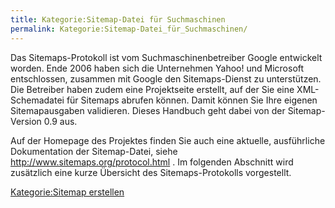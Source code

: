 ```yaml
---
title: Kategorie:Sitemap-Datei für Suchmaschinen
permalink: Kategorie:Sitemap-Datei_für_Suchmaschinen/
---
```


Das Sitemaps-Protokoll ist vom Suchmaschinenbetreiber Google entwickelt worden. Ende 2006 haben sich die Unternehmen Yahoo! und Microsoft entschlossen, zusammen mit Google den Sitemaps-Dienst zu unterstützen. Die Betreiber haben zudem eine Projektseite erstellt, auf der Sie eine XML-Schemadatei für Sitemaps abrufen können. Damit können Sie Ihre eigenen Sitemapausgaben validieren. Dieses Handbuch geht dabei von der Sitemap-Version 0.9 aus.

Auf der Homepage des Projektes finden Sie auch eine aktuelle, ausführliche Dokumentation der Sitemap-Datei, siehe <http://www.sitemaps.org/protocol.html> . Im folgenden Abschnitt wird zusätzlich eine kurze Übersicht des Sitemaps-Protokolls vorgestellt.

[Kategorie:Sitemap erstellen](Kategorie:Sitemap_erstellen )